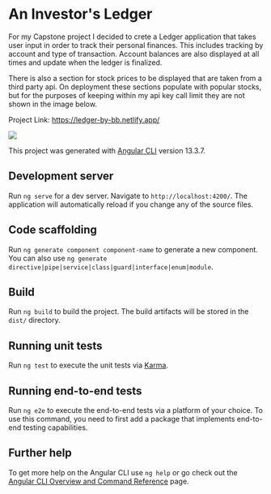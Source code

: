 # An Investor's Ledger

For my Capstone project I decided to crete a Ledger application that takes user input in order to track their personal finances. This includes 
tracking by account and type of transaction. Account balances are also displayed at all times and update when the ledger is finalized.

There is also a section for stock prices to be displayed that are taken from a third party api. On deployment these sections populate with 
popular stocks, but for the purposes of keeping within my api key call limit they are not shown in the image below.

Project Link: https://ledger-by-bb.netlify.app/

![](https://paste.pics/820345ee366b0b12cb4d5dc487677098.png)

This project was generated with [Angular CLI](https://github.com/angular/angular-cli) version 13.3.7.

## Development server

Run `ng serve` for a dev server. Navigate to `http://localhost:4200/`. The application will automatically reload if you change any of the source files.

## Code scaffolding

Run `ng generate component component-name` to generate a new component. You can also use `ng generate directive|pipe|service|class|guard|interface|enum|module`.

## Build

Run `ng build` to build the project. The build artifacts will be stored in the `dist/` directory.

## Running unit tests

Run `ng test` to execute the unit tests via [Karma](https://karma-runner.github.io).

## Running end-to-end tests

Run `ng e2e` to execute the end-to-end tests via a platform of your choice. To use this command, you need to first add a package that implements end-to-end testing capabilities.

## Further help

To get more help on the Angular CLI use `ng help` or go check out the [Angular CLI Overview and Command Reference](https://angular.io/cli) page.
